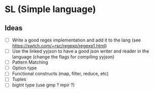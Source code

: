 # SL (Simple language)


## Ideas
- [ ] Write a good regex implementation and add it to the lang (see https://swtch.com/~rsc/regexp/regexp1.html)
- [ ] Use the linked yyjson to have a good json writer and reader in the language (change the flags for compiling yyjson)
- [ ] Pattern Matching
- [ ] Option type
- [ ] Functional constructs (map, filter, reduce, etc)
- [ ] Tuples
- [ ] bigInt type  (use gmp ? mpir ?)